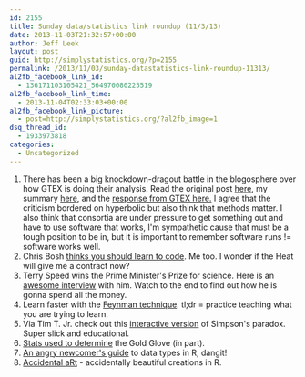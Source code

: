 ```yaml
---
id: 2155
title: Sunday data/statistics link roundup (11/3/13)
date: 2013-11-03T21:32:57+00:00
author: Jeff Leek
layout: post
guid: http://simplystatistics.org/?p=2155
permalink: /2013/11/03/sunday-datastatistics-link-roundup-11313/
al2fb_facebook_link_id:
  - 136171103105421_564970080225519
al2fb_facebook_link_time:
  - 2013-11-04T02:33:03+00:00
al2fb_facebook_link_picture:
  - post=http://simplystatistics.org/?al2fb_image=1
dsq_thread_id:
  - 1933973818
categories:
  - Uncategorized
---
```

  1. There has been a big knockdown-dragout battle in the blogosphere over how GTEX is doing their analysis. Read the original post [here](http://liorpachter.wordpress.com/2013/10/21/gtex/), my summary [here](http://simplystatistics.org/2013/10/22/blog-posts-that-impact-real-science-software-review-and-gtex/), and the [response from GTEX here.](http://liorpachter.wordpress.com/2013/10/31/response-to-gtex-is-throwing-away-90-of-their-data/) I agree that the criticism bordered on hyperbolic but also think that methods matter. I also think that consortia are under pressure to get something out and have to use software that works, I'm sympathetic cause that must be a tough position to be in, but it is important to remember software runs != software works well.
  2. Chris Bosh [thinks you should learn to code](http://www.businessinsider.com/chris-bosh-thinks-you-should-learn-how-to-code-2013-10). Me too. I wonder if the Heat will give me a contract now?
  3. Terry Speed wins the Prime Minister's Prize for science. Here is an [awesome interview](http://www.abc.net.au/news/2013-10-31/prime-ministers-prize-for-science-award-winner-terry-speed/5059718) with him. Watch to the end to find out how he is gonna spend all the money.
  4. Learn faster with the [Feynman technique](http://www.youtube.com/watch?v=FrNqSLPaZLc). tl;dr = practice teaching what you are trying to learn.
  5. Via Tim T. Jr. check out this [interactive version](http://vudlab.com/simpsons/) of Simpson's paradox. Super slick and educational.
  6. [Stats used to determine](http://bleacherreport.com/articles/1830249-golden-glove-awards-2013-full-list-of-winners-and-analysis) the Gold Glove (in part).
  7. [An angry newcomer's guide](https://github.com/tdsmith/aRrgh) to data types in R, dangit!
  8. [Accidental aRt](http://accidental-art.tumblr.com/) - accidentally beautiful creations in R.